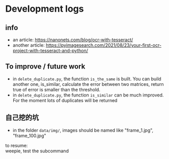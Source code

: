 # Development logs

## info
- an article: https://nanonets.com/blog/ocr-with-tesseract/
- another article: https://pyimagesearch.com/2021/08/23/your-first-ocr-project-with-tesseract-and-python/

## To improve / future work
- in `delete_duplicate.py`, the function `is_the_same` is built. You can build another one, is_similar, calculate the error between two matrices, return true of error is smaller than the threshold. 
- in `delete_duplicate.py`, the function `is_similar` can be much improved. For the moment lots of duplicates will be returned


## 自己挖的坑
- in the folder `data/img/`, images should be named like "frame_1.jpg", "frame_100.jpg"



to resume:  
weepie, test the subcommand